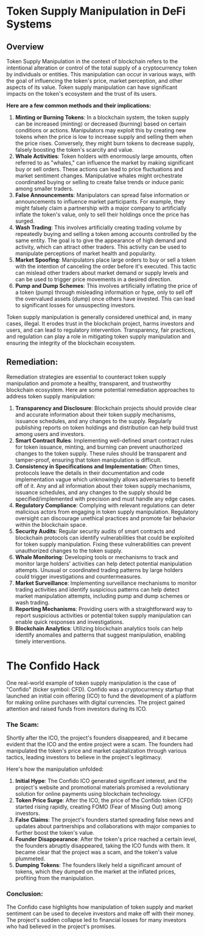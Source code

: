 # Token Supply Manipulation in DeFi Systems

## Overview

Token Supply Manipulation in the context of blockchain refers to the intentional alteration or control of the total supply of a cryptocurrency token by individuals or entities. This manipulation can occur in various ways, with the goal of influencing the token's price, market perception, and other aspects of its value. Token supply manipulation can have significant impacts on the token's ecosystem and the trust of its users. 

**Here are a few common methods and their implications:**

1. **Minting or Burning Tokens**: In a blockchain system, the token supply can be increased (minting) or decreased (burning) based on certain conditions or actions. Manipulators may exploit this by creating new tokens when the price is low to increase supply and selling them when the price rises. Conversely, they might burn tokens to decrease supply, falsely boosting the token's scarcity and value.
2. **Whale Activities**: Token holders with enormously large amounts, often referred to as "whales," can influence the market by making significant buy or sell orders. These actions can lead to price fluctuations and market sentiment changes. Manipulative whales might orchestrate coordinated buying or selling to create false trends or induce panic among smaller traders.
3. **False Announcements**: Manipulators can spread false information or announcements to influence market participants. For example, they might falsely claim a partnership with a major company to artificially inflate the token's value, only to sell their holdings once the price has surged.
4. **Wash Trading**: This involves artificially creating trading volume by repeatedly buying and selling a token among accounts controlled by the same entity. The goal is to give the appearance of high demand and activity, which can attract other traders. This activity can be used to manipulate perceptions of market health and popularity.
5. **Market Spoofing**: Manipulators place large orders to buy or sell a token with the intention of canceling the order before it's executed. This tactic can mislead other traders about market demand or supply levels and can be used to trigger price movements in a desired direction.
6. **Pump and Dump Schemes**: This involves artificially inflating the price of a token (pump) through misleading information or hype, only to sell off the overvalued assets (dump) once others have invested. This can lead to significant losses for unsuspecting investors.

Token supply manipulation is generally considered unethical and, in many cases, illegal. It erodes trust in the blockchain project, harms investors and users, and can lead to regulatory intervention. Transparency, fair practices, and regulation can play a role in mitigating token supply manipulation and ensuring the integrity of the blockchain ecosystem.

## Remediation:

Remediation strategies are essential to counteract token supply manipulation and promote a healthy, transparent, and trustworthy blockchain ecosystem. Here are some potential remediation approaches to address token supply manipulation:

1. **Transparency and Disclosure**: Blockchain projects should provide clear and accurate information about their token supply mechanisms, issuance schedules, and any changes to the supply. Regularly publishing reports on token holdings and distribution can help build trust among users and investors.
2. **Smart Contract Rules**: Implementing well-defined smart contract rules for token issuance, minting, and burning can prevent unauthorized changes to the token supply. These rules should be transparent and tamper-proof, ensuring that token manipulation is difficult.
3. **Consistency in Specifications and Implementation:** Often times, protocols leave the details in their documentation and code implementation vague which unknowingly allows adversaries to benefit off of it. Any and all information about their token supply mechanisms, issuance schedules, and any changes to the supply should be specified/implemented with precision and must handle any edge cases.
4. **Regulatory Compliance**: Complying with relevant regulations can deter malicious actors from engaging in token supply manipulation. Regulatory oversight can discourage unethical practices and promote fair behavior within the blockchain space.
5. **Security Audits**: Regular security audits of smart contracts and blockchain protocols can identify vulnerabilities that could be exploited for token supply manipulation. Fixing these vulnerabilities can prevent unauthorized changes to the token supply.
6. **Whale Monitoring**: Developing tools or mechanisms to track and monitor large holders' activities can help detect potential manipulation attempts. Unusual or coordinated trading patterns by large holders could trigger investigations and countermeasures.
7. **Market Surveillance**: Implementing surveillance mechanisms to monitor trading activities and identify suspicious patterns can help detect market manipulation attempts, including pump and dump schemes or wash trading.
8. **Reporting Mechanisms**: Providing users with a straightforward way to report suspicious activities or potential token supply manipulation can enable quick responses and investigations.
9. **Blockchain Analytics**: Utilizing blockchain analytics tools can help identify anomalies and patterns that suggest manipulation, enabling timely interventions.

# The Confido Hack

One real-world example of token supply manipulation is the case of "Confido" (ticker symbol: CFD). Confido was a cryptocurrency startup that launched an initial coin offering (ICO) to fund the development of a platform for making online purchases with digital currencies. The project gained attention and raised funds from investors during its ICO.

### The Scam:

Shortly after the ICO, the project's founders disappeared, and it became evident that the ICO and the entire project were a scam. The founders had manipulated the token's price and market capitalization through various tactics, leading investors to believe in the project's legitimacy.

Here's how the manipulation unfolded:

1. **Initial Hype**: The Confido ICO generated significant interest, and the project's website and promotional materials promised a revolutionary solution for online payments using blockchain technology.
2. **Token Price Surge**: After the ICO, the price of the Confido token (CFD) started rising rapidly, creating FOMO (Fear of Missing Out) among investors.
3. **False Claims**: The project's founders started spreading false news and updates about partnerships and collaborations with major companies to further boost the token's value.
4. **Founder Disappearance**: After the token's price reached a certain level, the founders abruptly disappeared, taking the ICO funds with them. It became clear that the project was a scam, and the token's value plummeted.
5. **Dumping Tokens**: The founders likely held a significant amount of tokens, which they dumped on the market at the inflated prices, profiting from the manipulation.

### Conclusion:

The Confido case highlights how manipulation of token supply and market sentiment can be used to deceive investors and make off with their money. The project's sudden collapse led to financial losses for many investors who had believed in the project's promises.
